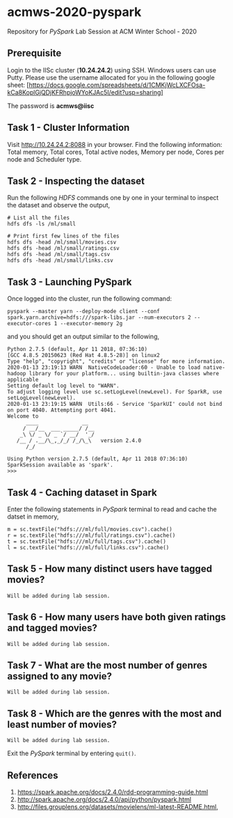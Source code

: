 # acmws-2020-pyspark
Repository for *PySpark* Lab Session at ACM Winter School - 2020

## Prerequisite

Login to the IISc cluster (**10.24.24.2**) using SSH. Windows users can use Putty. Please use the username allocated for you in the following google sheet: [https://docs.google.com/spreadsheets/d/1CMKjWcLXCFOsa-kCa8KoplGjQDjKFRhpjoWYoKJAc5I/edit?usp=sharing]

The password is **acmws@iisc**

## Task 1 - Cluster Information

Visit http://10.24.24.2:8088 in your browser. Find the following information: Total memory, Total cores, Total active nodes, Memory per node, Cores per node and Scheduler type.

## Task 2 - Inspecting the dataset

Run the following *HDFS* commands one by one in your terminal to inspect the dataset and observe the output,

```
# List all the files
hdfs dfs -ls /ml/small 

# Print first few lines of the files
hdfs dfs -head /ml/small/movies.csv
hdfs dfs -head /ml/small/ratings.csv
hdfs dfs -head /ml/small/tags.csv
hdfs dfs -head /ml/small/links.csv
```

## Task 3 - Launching PySpark

Once logged into the cluster, run the following command:
```
pyspark --master yarn --deploy-mode client --conf spark.yarn.archive=hdfs:///spark-libs.jar --num-executors 2 --executor-cores 1 --executor-memory 2g
```
and you should get an output similar to the following,
```
Python 2.7.5 (default, Apr 11 2018, 07:36:10)
[GCC 4.8.5 20150623 (Red Hat 4.8.5-28)] on linux2
Type "help", "copyright", "credits" or "license" for more information.
2020-01-13 23:19:13 WARN  NativeCodeLoader:60 - Unable to load native-hadoop library for your platform... using builtin-java classes where applicable
Setting default log level to "WARN".
To adjust logging level use sc.setLogLevel(newLevel). For SparkR, use setLogLevel(newLevel).
2020-01-13 23:19:15 WARN  Utils:66 - Service 'SparkUI' could not bind on port 4040. Attempting port 4041.
Welcome to
      ____              __
     / __/__  ___ _____/ /__
    _\ \/ _ \/ _ `/ __/  '_/
   /__ / .__/\_,_/_/ /_/\_\   version 2.4.0
      /_/

Using Python version 2.7.5 (default, Apr 11 2018 07:36:10)
SparkSession available as 'spark'.
>>>
```

## Task 4 - Caching dataset in Spark

Enter the following statements in *PySpark* terminal to read and cache the datset in memory,
```
m = sc.textFile("hdfs:///ml/full/movies.csv").cache()
r = sc.textFile("hdfs:///ml/full/ratings.csv").cache()
t = sc.textFile("hdfs:///ml/full/tags.csv").cache()
l = sc.textFile("hdfs:///ml/full/links.csv").cache()
```

## Task 5 - How many distinct users have tagged movies? 
```
Will be added during lab session.
```

## Task 6 - How many users have both given ratings and tagged movies?
```
Will be added during lab session.
```

## Task 7 - What are the most number of genres assigned to any movie?
```
Will be added during lab session.
```

## Task 8 - Which are the genres with the most and least number of movies?
```
Will be added during lab session.
```

Exit the *PySpark* terminal by entering `quit()`. 

## References

1. https://spark.apache.org/docs/2.4.0/rdd-programming-guide.html
2. http://spark.apache.org/docs/2.4.0/api/python/pyspark.html
3. http://files.grouplens.org/datasets/movielens/ml-latest-README.html,
